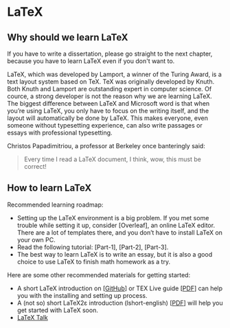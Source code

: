 # LaTeX

## Why should we learn LaTeX

If you have to write a dissertation, please go straight to the next chapter, because you have to learn LaTeX even if you don't want to. 

LaTeX, which was developed by Lamport, a winner of the Turing Award, is a text layout system based on TeX. TeX was originally developed by Knuth. Both Knuth and Lamport are outstanding expert in computer science. Of cource, a strong developer is not the reason why we are learning LaTeX. The biggest difference between LaTeX and Microsoft word is that when you’re using LaTeX, you only have to focus on the writing itself, and the layout will automatically be done by LaTeX. This makes everyone, even someone without typesetting experience, can also write passages or essays with professional typesetting. 

Christos Papadimitriou, a professor at Berkeley once banteringly said: 

> Every time I read a LaTeX document, I think, wow, this must be correct! 

## How to learn LaTeX

Recommended learning roadmap: 

- Setting up the LaTeX environment is a big problem. If you met some trouble while setting it up, consider [Overleaf], an online LaTeX editor. There are a lot of templates there, and you don’t have to install LaTeX on your own PC. 
- Read the following tutorial: [Part-1], [Part-2], [Part-3]. 
- The best way to learn LaTeX is to write an essay, but it is also a good choice to use LaTeX to finish math homework as a try. 

Here are some other recommended materials for getting started: 

- A short LaTeX introduction on [[GitHub](https://github.com/OsbertWang/install-latex-guide-zh-cn)] or TEX Live guide [[PDF]( https://www.tug.org/texlive/doc/texlive-en/texlive-en.pdf)] can help you with the installing and setting up process. 
- A (not so) short LaTeX2ε introduction (lshort-english) [[PDF](http://mirrors.ctan.org/info/lshort/english/lshort.pdf)] will help you get started with LaTeX soon. 
- [LaTeX Talk](https://github.com/stone-zeng/latex-talk)
